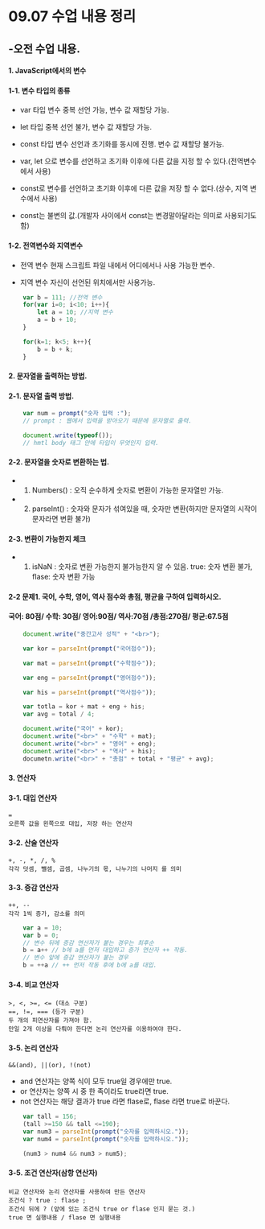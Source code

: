 # 09.07 수업 내용 정리

## -오전 수업 내용.

#### 1. JavaScript에서의 변수

####    1-1. 변수 타입의 종류
- var 타입
    변수 중복 선언 가능, 변수 값 재할당 가능.

- let 타입
    중복 선언 불가, 변수 값 재할당 가능.

- const 타입
    변수 선언과 초기화를 동시에 진행.
    변수 값 재할당 불가능.

- var, let 으로 변수를 선언하고 초기화 이후에 다른 값을 지정 할 수 있다.(전역변수에서 사용)
- const로 변수를 선언하고 초기화 이후에 다른 값을 저장 할 수 없다.(상수, 지역 변수에서 사용)
- const는 불변의 값.(개발자 사이에서 const는 변경말아달라는 의미로 사용되기도 함)

#### 1-2. 전역변수와 지역변수
- 전역 변수
    현재 스크립트 파일 내에서 어디에서나 사용 가능한 변수.

- 지역 변수
    자신이 선언된 위치에서만 사용가능.

```javascript
    var b = 111; //전역 변수
    for(var i=0; i<10; i++){
        let a = 10; //지역 변수
        a = b + 10;
    }

    for(k=1; k<5; k++){
        b = b + k;
    }
```

#### 2. 문자열을 출력하는 방법.

#### 2-1. 문자열 출력 방법.
```javascript    
    var num = prompt("숫자 입력 :");
    // prompt : 웹에서 입력을 받아오기 때문에 문자열로 출력.
```
```javascript
    document.write(typeof());
    // hmtl body 태그 안에 타입이 무엇인지 입력.
```

#### 2-2. 문자열을 숫자로 변환하는 법.
- 1. Numbers()  : 오직 순수하게 숫자로 변환이 가능한 문자열만 가능.
- 2. parseInt() : 숫자와 문자가 섞여있을 때, 숫자만 변환(하지만 문자열의 시작이 문자라면 변환 불가)

#### 2-3. 변환이 가능한지 체크
- 1. isNaN : 숫자로 변환 가능한지 불가능한지 알 수 있음.
        true: 숫자 변환 불가, flase: 숫자 변환 가능

#### 2-2 문제1. 국어, 수학, 영어, 역사 점수와 총점, 평균을 구하여 입력하시오.
####     국어: 80점/ 수학: 30점/ 영어:90점/ 역사:70점 /총점:270점/ 평균:67.5점
```javascript
    document.write("중간고사 성적" + "<br>");

    var kor = parseInt(prompt("국어점수"));

    var mat = parseInt(prompt("수학점수"));

    var eng = parseInt(prompt("영어점수"));

    var his = parseInt(prompt("역사점수"));

    var totla = kor + mat + eng + his;
    var avg = total / 4;

    document.write("국어" + kor);
    document.write("<br>" + "수학" + mat);
    document.write("<br>" + "영어" + eng);
    document.write("<br>" + "역사" + his);
    documetn.write("<br>" + "총점" + total + "평균" + avg);
```

#### 3. 연산자

#### 3-1. 대입 연산자
    = 
    오른쪽 값을 왼쪽으로 대입, 저장 하는 연산자

#### 3-2. 산술 연산자
    +, -, *, /, %
    각각 덧셈, 뺄셈, 곱셈, 나누기의 몫, 나누기의 나머지 를 의미

#### 3-3. 증감 연산자
    ++, --
    각각 1씩 증가, 감소를 의미
```javascript
    var a = 10;
    var b = 0; 
    // 변수 뒤에 증감 연산자가 붙는 경우는 최후순
    b = a++ // b에 a를 먼저 대입하고 증가 연산자 ++ 작동.
    // 변수 앞에 증감 연산자가 붙는 경우
    b = ++a // ++ 먼저 작동 후에 b에 a를 대입.   
```
#### 3-4. 비교 연산자
    >, <, >=, <= (대소 구분)
    ==, !=, === (등가 구분)
    두 개의 피연산자를 가져야 함.
    만일 2개 이상을 다뤄야 한다면 논리 연산자를 이용하여야 한다.

#### 3-5. 논리 연산자
    &&(and), ||(or), !(not)
-   and 연산자는 양쪽 식이 모두 true일 경우에만 true.
-   or 연산자는 양쪽 시 중 한 족이라도 true라면 true.
-   not 연산자는 해당 결과가 true 라면 flase로, flase 라면 true로 바꾼다.
```javascript
    var tall = 156;
    (tall >=150 && tall <=190);
    var num3 = parseInt(prompt("숫자를 입력하시오."));
    var num4 = parseInt(prompt("숫자를 입력하시오."));

    (num3 > num4 && num3 > num5);
```

#### 3-5. 조건 연산자(삼항 연산자)
    비교 연산자와 논리 연산자를 사용하여 만든 연산자
    조건식 ? true : flase ;
    조건식 뒤에 ? (앞에 있는 조건식 true or flase 인지 묻는 것.)
    true 면 실행내용 / flase 면 실행내용